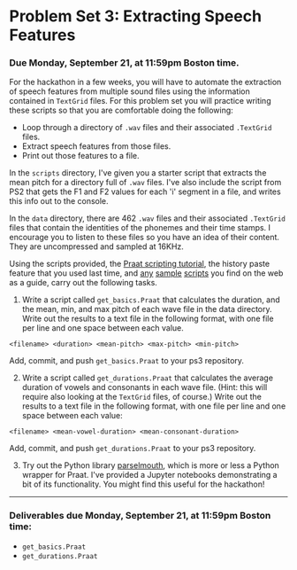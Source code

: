 # Problem Set 3: Extracting Speech Features

### Due Monday, September 21, at 11:59pm Boston time.

For the hackathon in a few weeks, you will have to automate the extraction of speech features from multiple sound files using the information contained in `TextGrid` files. For this problem set you will practice writing these scripts so that you are comfortable doing the following:

* Loop through a directory of `.wav` files and their associated `.TextGrid` files.
* Extract speech features from those files.
*	Print out those features to a file.

In the `scripts` directory, I've given you a starter script that extracts the mean pitch for a directory full of `.wav` files. I've also include the script from PS2 that gets the F1 and F2 values for each 'i' segment in a file, and writes this info out to the console. 

In the `data` directory, there are 462 `.wav` files and their associated `.TextGrid` files that contain the identities of the phonemes and their time stamps. I encourage you to listen to these files so you have an idea of their content. They are uncompressed and sampled at 16KHz.

Using the scripts provided, the [Praat scripting tutorial](http://www.fon.hum.uva.nl/praat/manual/Scripting.html), the history paste feature that you used last time, and [any](https://eleanorchodroff.com/tutorial/PraatScripting.pdf) [sample](http://phonetics.linguistics.ucla.edu/facilities/acoustic/praat.html) [scripts](http://www.acsu.buffalo.edu/~cdicanio/scripts.html) you find on the web as a guide, carry out the following tasks.

1. Write a script called `get_basics.Praat` that calculates the duration, and the mean, min, and max pitch of each wave file in the data directory. Write out the results to a text file in the following format, with one file per line and one space between each value. 

```
<filename> <duration> <mean-pitch> <max-pitch> <min-pitch>
```  
Add, commit, and push `get_basics.Praat` to your ps3 repository.

2. Write a script called `get_durations.Praat` that calculates the average duration of vowels and consonants in each wave file. (Hint: this will require also looking at the `TextGrid` files, of course.) Write out the results to a text file in the following format, with one file per line and one space between each value:

```
<filename> <mean-vowel-duration> <mean-consonant-duration>
```

Add, commit, and push `get_durations.Praat` to your ps3 repository.

3. Try out the Python library [parselmouth](https://parselmouth.readthedocs.io/en/stable/), which is more or less a Python wrapper for Praat. I've provided a Jupyter notebooks demonstrating a bit of its functionality. You might find this useful for the hackathon!

---

### Deliverables due Monday, September 21, at 11:59pm Boston time:

* `get_basics.Praat` 
* `get_durations.Praat`

